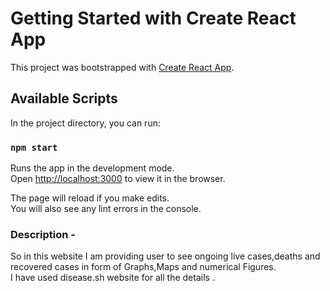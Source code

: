 # Getting Started with Create React App

This project was bootstrapped with [Create React App](https://github.com/facebook/create-react-app).

## Available Scripts

In the project directory, you can run:

### `npm start`

Runs the app in the development mode.\
Open [http://localhost:3000](http://localhost:3000) to view it in the browser.

The page will reload if you make edits.\
You will also see any lint errors in the console.

### Description - 
So in this website I am providing user to see ongoing live cases,deaths and recovered cases in form of Graphs,Maps and numerical Figures.</br>
I have used disease.sh website for all the details 
.
